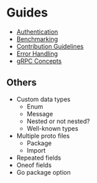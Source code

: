 # Guides

- [Authentication](https://grpc.io/docs/guides/auth/)
- [Benchmarking](https://grpc.io/docs/guides/benchmarking/)
- [Contribution Guidelines](https://grpc.io/docs/guides/contributing/)
- [Error Handling](https://grpc.io/docs/guides/error/)
- [gRPC Concepts](https://grpc.io/docs/guides/concepts/)

## Others

- Custom data types
  - Enum
  - Message
  - Nested or not nested?
  - Well-known types
- Multiple proto files
  - Package
  - Import
- Repeated fields
- Oneof fields
- Go package option
